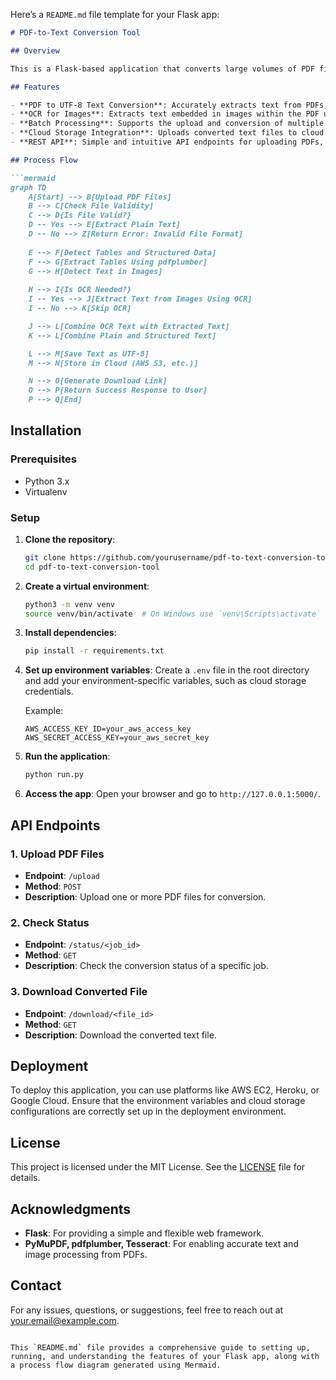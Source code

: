 Here’s a `README.md` file template for your Flask app:

```markdown
# PDF-to-Text Conversion Tool

## Overview

This is a Flask-based application that converts large volumes of PDF files into UTF-8 encoded text files. It handles complex data structures, including text, tables, and text within images, ensuring high accuracy for use in custom LLM training. The app supports batch processing, OCR for images, and cloud storage integration.

## Features

- **PDF to UTF-8 Text Conversion**: Accurately extracts text from PDFs, including handling structured data like tables.
- **OCR for Images**: Extracts text embedded in images within the PDF using Optical Character Recognition (OCR).
- **Batch Processing**: Supports the upload and conversion of multiple PDF files simultaneously.
- **Cloud Storage Integration**: Uploads converted text files to cloud storage (AWS S3, Google Cloud, etc.) and provides download links.
- **REST API**: Simple and intuitive API endpoints for uploading PDFs, checking conversion status, and downloading results.

## Process Flow

```mermaid
graph TD
    A[Start] --> B[Upload PDF Files]
    B --> C[Check File Validity]
    C --> D{Is File Valid?}
    D -- Yes --> E[Extract Plain Text]
    D -- No --> Z[Return Error: Invalid File Format]
    
    E --> F[Detect Tables and Structured Data]
    F --> G[Extract Tables Using pdfplumber]
    G --> H[Detect Text in Images]
    
    H --> I{Is OCR Needed?}
    I -- Yes --> J[Extract Text from Images Using OCR]
    I -- No --> K[Skip OCR]

    J --> L[Combine OCR Text with Extracted Text]
    K --> L[Combine Plain and Structured Text]

    L --> M[Save Text as UTF-8]
    M --> N[Store in Cloud (AWS S3, etc.)]

    N --> O[Generate Download Link]
    O --> P[Return Success Response to User]
    P --> Q[End]
```

## Installation

### Prerequisites

- Python 3.x
- Virtualenv

### Setup

1. **Clone the repository**:
    ```bash
    git clone https://github.com/yourusername/pdf-to-text-conversion-tool.git
    cd pdf-to-text-conversion-tool
    ```

2. **Create a virtual environment**:
    ```bash
    python3 -m venv venv
    source venv/bin/activate  # On Windows use `venv\Scripts\activate`
    ```

3. **Install dependencies**:
    ```bash
    pip install -r requirements.txt
    ```

4. **Set up environment variables**:
    Create a `.env` file in the root directory and add your environment-specific variables, such as cloud storage credentials.

    Example:
    ```
    AWS_ACCESS_KEY_ID=your_aws_access_key
    AWS_SECRET_ACCESS_KEY=your_aws_secret_key
    ```

5. **Run the application**:
    ```bash
    python run.py
    ```

6. **Access the app**:
    Open your browser and go to `http://127.0.0.1:5000/`.

## API Endpoints

### 1. Upload PDF Files
- **Endpoint**: `/upload`
- **Method**: `POST`
- **Description**: Upload one or more PDF files for conversion.

### 2. Check Status
- **Endpoint**: `/status/<job_id>`
- **Method**: `GET`
- **Description**: Check the conversion status of a specific job.

### 3. Download Converted File
- **Endpoint**: `/download/<file_id>`
- **Method**: `GET`
- **Description**: Download the converted text file.

## Deployment

To deploy this application, you can use platforms like AWS EC2, Heroku, or Google Cloud. Ensure that the environment variables and cloud storage configurations are correctly set up in the deployment environment.

## License

This project is licensed under the MIT License. See the [LICENSE](LICENSE) file for details.

## Acknowledgments

- **Flask**: For providing a simple and flexible web framework.
- **PyMuPDF, pdfplumber, Tesseract**: For enabling accurate text and image processing from PDFs.

## Contact

For any issues, questions, or suggestions, feel free to reach out at your.email@example.com.

```

This `README.md` file provides a comprehensive guide to setting up, running, and understanding the features of your Flask app, along with a process flow diagram generated using Mermaid.